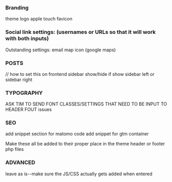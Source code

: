 ### Branding

theme logo
apple touch
favicon

### Social link settings: (usernames or URLs so that it will work with both inputs)

Outstanding settings:
email
map icon (google maps)

### POSTS

// how to set this on frontend
sidebar show/hide if show sidebar left or sidebar right

### TYPOGRAPHY

ASK TIM TO SEND FONT CLASSES/SETTINGS THAT NEED TO BE INPUT TO HEADER
FOUT issues

### SEO

add snippet section for matomo code
add snippet for gtm container

Make these all be added to their proper place in the theme header or footer php files

### ADVANCED

leave as is--make sure the JS/CSS actually gets added when entered
